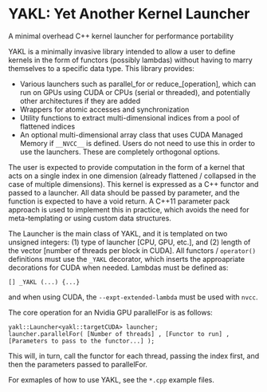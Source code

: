# YAKL: Yet Another Kernel Launcher
A minimal overhead C++ kernel launcher for performance portability

YAKL is a minimally invasive library intended to allow a user to define kernels in the form of functors (possibly lambdas) without having to marry themselves to a specific data type. This library provides:

* Various launchers such as parallel_for or reduce_[operation], which can run on GPUs using CUDA or CPUs (serial or threaded), and potentially other architectures if they are added
* Wrappers for atomic accesses and synchronization
* Utility functions to extract multi-dimensional indices from a pool of flattened indices
* An optional multi-dimensional array class that uses CUDA Managed Memory if `__NVCC__` is defined. Users do not need to use this in order to use the launchers. These are completely orthogonal options.

The user is expected to provide computation in the form of a kernel that acts on a single index in one dimension (already flattened / collapsed in the case of multiple dimensions). This kernel is expressed as a C++ functor and passed to a launcher. All data should be passed by parameter, and the function is expected to have a void return. A C++11 parameter pack approach is used to implement this in practice, which avoids the need for meta-templating or using custom data structures.

The Launcher is the main class of YAKL, and it is templated on two unsigned integers: (1) type of launcher [CPU, GPU, etc.], and (2) length of the vector [number of threads per block in CUDA]. All functors / `operator()` definitions must use the `_YAKL` decorator, which inserts the approapriate decorations for CUDA when needed. Lambdas must be defined as:
```
[] _YAKL (...) {...}
```
and when using CUDA, the `--expt-extended-lambda` must be used with `nvcc`.

The core operation for an Nvidia GPU parallelFor is as follows:
```
yakl::Launcher<yakl::targetCUDA> launcher;
launcher.parallelFor( [Number of threads] , [Functor to run] , [Parameters to pass to the functor...] );
```
This will, in turn, call the functor for each thread, passing the index first, and then the parameters passed to parallelFor.

For exmaples of how to use YAKL, see the `*.cpp` example files. 
